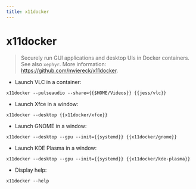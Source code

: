 ```yaml
---
title: x11docker
---
```

# x11docker

> Securely run GUI applications and desktop UIs in Docker containers.
> See also `xephyr`.
> More information: <https://github.com/mviereck/x11docker>.

- Launch VLC in a container:

`x11docker --pulseaudio --share={{$HOME/Videos}} {{jess/vlc}}`

- Launch Xfce in a window:

`x11docker --desktop {{x11docker/xfce}}`

- Launch GNOME in a window:

`x11docker --desktop --gpu --init={{systemd}} {{x11docker/gnome}}`

- Launch KDE Plasma in a window:

`x11docker --desktop --gpu --init={{systemd}} {{x11docker/kde-plasma}}`

- Display help:

`x11docker --help`
